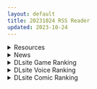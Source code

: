```yaml
---
layout: default
title: 20231024 RSS Reader
updated: 2023-10-24
---
```


<details class='content-parent'>
<summary>
Resources
</summary>
<details class='content-child'>
<summary>
<span class='rss-title'> [无RJ号][浅上藤奶]我的芽衣不可能是婊子! </span> <a class='rss-link' href='https://gmgard.com/gm123946' target='_blank'>&nbsp;</a>
<div class='rss-published'> 🕛 20231023 14:27:10</div>
</summary>
<img src="https://static.gmgard.us/Images/upload/11352231900275428.jpg" /><br /><p>分享一款由P站大佬浅上藤香奶制作同人向NTR游戏：</p>
</details>
<details class='content-child'>
<summary>
<span class='rss-title'> [RJ01074277](同人音声)[アトリエメール]治愈指挥官小队!腓特烈大帝的午夜摇篮曲 </span> <a class='rss-link' href='https://gmgard.com/gm123949' target='_blank'>&nbsp;</a>
<div class='rss-published'> 🕛 20231023 14:26:44</div>
</summary>
<img src="https://static.gmgard.us/Images/upload/11146232151381317.jpg" /><br /><p>★track00 念标题

★track01 夜幕中的安心序曲
摸摸头和膝枕，抚慰辛苦一天的你
母亲的治愈提议

★track02 温暖泡泡浴的交响曲
宽衣解带
舒缓洗头
沉浸式沐浴

★track03 轻柔抚耳的协奏曲
洗好澡后的耳部按摩
在耳边吹走疲劳
融化身心的掏耳

★track04 幼子归家的梦幻曲
哄你入睡的数数
拍拍被子
腓特烈大帝，是妈妈

★track05 终曲——与她共度清晨
</p>
</details>
<details class='content-child'>
<summary>
<span class='rss-title'> [自购][ぞみZ]Fantia動画です [Fantia] </span> <a class='rss-link' href='https://gmgard.com/gm123948' target='_blank'>&nbsp;</a>
<div class='rss-published'> 🕛 20231023 13:44:16</div>
</summary>
<img src="https://static.gmgard.us/Images/upload/18451232129498038.jpg" /><br /><p>好久没投稿了，喜闻乐见とりま系列的作者，已经出了7部了站内有合集，最新这部似乎还没做完，但也有足足十分多种了，内容是黄毛辣妹海滩咬，ぞみ动画的实用度绝对有保障。</p>
</details>
<details class='content-child'>
<summary>
<span class='rss-title'> [无修正][未知字幕组][オブテイン・フューチャー] 幼●美少女 みるくちゃん </span> <a class='rss-link' href='https://gmgard.com/gm123947' target='_blank'>&nbsp;</a>
<div class='rss-published'> 🕛 20231023 12:05:23</div>
</summary>
<img src="https://iili.io/JK5RaX1.gif" /><br /><p>家庭教师对女主进行猥亵</p>
</details>
<details class='content-child'>
<summary>
<span class='rss-title'> 【新汉化作品】[自购][无码][ninetail]GEARS of DRAGOON 2～黎明のフラグメンツ～/Gears of Dragoon 龙之齿轮黎明的碎片 无码汉化硬盘版[官中][6.74G] </span> <a class='rss-link' href='https://www.south-plus.net/read.php?tid=1983809' target='_blank'>&nbsp;</a>
<div class='rss-published'> 🕛 20231023 10:42:39</div>
</summary>
<img src='https://img.imoutomoe.net/\images/2023/10/19/0.jpg'/>
<img src='https://img.imoutomoe.net/\images/2023/10/19/156ea814b7e437f0c.jpg'/>
<img src='https://img.imoutomoe.net/\images/2023/10/19/21.jpg'/>
<img src='https://img.imoutomoe.net/\images/2023/10/19/2e36d2acf36de72d4.jpg'/>
[i ..
</details>

</details>
<details class='content-parent'>
<summary>
News
</summary>

</details>
<details class='content-parent'>
<summary>
DLsite Game Ranking
</summary>
<details class='content-child'>
<summary>
<span class='rss-title'> ハチナ怪異譚 [八角家] </span> <a class='rss-link' href='https://www.dlsite.com/maniax/work/=/product_id/RJ431925.html' target='_blank'>&nbsp;</a>
<div class='rss-published'> 🕛 20231024 13:09:34</div>
</summary>
<img src ="http://img.dlsite.jp/modpub/images2/work/doujin/RJ432000/RJ431925_img_main.jpg"/><br/>ぴっちりインナー和装少女が催眠・拘束・状態異常まみれになりながら戦う濃厚Hアクション
</details>
<details class='content-child'>
<summary>
<span class='rss-title'> 【バイノーラル】自分を舐めているバイト先の褐色ギャル後輩に脚でボコられて給料奪われる泥沼人生 [DOKU-DOKU-SEN] </span> <a class='rss-link' href='https://www.dlsite.com/maniax/work/=/product_id/RJ01097002.html' target='_blank'>&nbsp;</a>
<div class='rss-published'> 🕛 20231024 13:09:34</div>
</summary>
<img src ="http://img.dlsite.jp/modpub/images2/work/doujin/RJ01098000/RJ01097002_img_main.jpg"/><br/>バイト先の後輩ギャルに弱みを握られ性的に弄ばれて、お金までも搾り取られる話。
</details>
<details class='content-child'>
<summary>
<span class='rss-title'> 忍堕とし [まろん☆まろん] </span> <a class='rss-link' href='https://www.dlsite.com/maniax/work/=/product_id/RJ01052320.html' target='_blank'>&nbsp;</a>
<div class='rss-published'> 🕛 20231024 13:09:34</div>
</summary>
<img src ="http://img.dlsite.jp/modpub/images2/work/doujin/RJ01053000/RJ01052320_img_main.jpg"/><br/>クリックで簡単に調教が楽しめる おさわり調教シミュレーションゲーム!!!たくさんのシーンがあるため、飽きることなく調教を楽しめます!!!調教シーンはフルアニメ&フルボイス! Live2Dを利用したぬるぬると動くアニメーション調教を、ぜひ体感してください!
</details>
<details class='content-child'>
<summary>
<span class='rss-title'> 護身術道場 秘密のNTRレッスン [WAKUWAKU] </span> <a class='rss-link' href='https://www.dlsite.com/maniax/work/=/product_id/RJ01053661.html' target='_blank'>&nbsp;</a>
<div class='rss-published'> 🕛 20231024 13:09:34</div>
</summary>
<img src ="http://img.dlsite.jp/modpub/images2/work/doujin/RJ01054000/RJ01053661_img_main.jpg"/><br/>これはシミュレーション系のエロゲーで、ユーモアな要素が盛り込まれています。
</details>
<details class='content-child'>
<summary>
<span class='rss-title'> 護身術道場 秘密のNTRレッスン -葵編- [WAKUWAKU] </span> <a class='rss-link' href='https://www.dlsite.com/maniax/work/=/product_id/RJ01083821.html' target='_blank'>&nbsp;</a>
<div class='rss-published'> 🕛 20231024 13:09:34</div>
</summary>
<img src ="http://img.dlsite.jp/modpub/images2/work/doujin/RJ01084000/RJ01083821_img_main.jpg"/><br/>護身術道場 秘密のNTRレッスンのDLCをプレイする為には、別途ゲーム本体が必要です。山神の娘である葵ちゃんと主人公のストーリーを描いています。
</details>

</details>
<details class='content-parent'>
<summary>
DLsite Voice Ranking
</summary>
<details class='content-child'>
<summary>
<span class='rss-title'> 双子ロリ爆乳の媚び媚びお兄ちゃん誘惑【ロリ爆乳の双子が大好きなお兄ちゃんをメロメロにして、気持ちいいお漏らしぴゅっぴゅをさせる話】 [常世常闇所々] </span> <a class='rss-link' href='https://www.dlsite.com/maniax/work/=/product_id/RJ01096800.html' target='_blank'>&nbsp;</a>
<div class='rss-published'> 🕛 20231024 13:09:37</div>
</summary>
<img src ="http://img.dlsite.jp/modpub/images2/work/doujin/RJ01097000/RJ01096800_img_main.jpg"/><br/>ロリ爆乳の双子が大好きな親戚のお兄ちゃんを誘惑して、メロメロにさせてしまう甘々なマゾ向けの話です。女の子達に結婚を迫られるお兄ちゃん…左右から柔らかくて大きいおっぱいを押し付けられたり、耳を小さなお口でしゃぶられたり、少しずつ双子の魅力にハマっていきます…お兄ちゃんは魅惑的なロリ姉妹に負けてしまうのでしょうか?CV みもりあいの様
</details>
<details class='content-child'>
<summary>
<span class='rss-title'> チンカス掃除までしてくれる世話焼きな妹JKとの生活 [スイカ熟成保証委員会] </span> <a class='rss-link' href='https://www.dlsite.com/maniax/work/=/product_id/RJ01086281.html' target='_blank'>&nbsp;</a>
<div class='rss-published'> 🕛 20231024 13:09:37</div>
</summary>
<img src ="http://img.dlsite.jp/modpub/images2/work/doujin/RJ01087000/RJ01086281_img_main.jpg"/><br/>ある日、リビングでうたた寝をしていたあなたは、下腹部の妙な快感で目を覚ます。 美奈穂があなたのペニスを咥え、舌と唇で丹念にチンカス掃除をしていた──
</details>
<details class='content-child'>
<summary>
<span class='rss-title'> 【透き通る低音】隣の席の一ノ瀬さん。クールでダウナーな彼女との駆け引きえっち。 [桃色みんと] </span> <a class='rss-link' href='https://www.dlsite.com/maniax/work/=/product_id/RJ01075068.html' target='_blank'>&nbsp;</a>
<div class='rss-published'> 🕛 20231024 13:09:37</div>
</summary>
<img src ="http://img.dlsite.jp/modpub/images2/work/doujin/RJ01076000/RJ01075068_img_main.jpg"/><br/>あるきっかけで、“隣の席の一ノ瀬さん”のセフレになる事に…。お互いがヤりたい時にヤる関係…。そのクールな性格からは想像できない程に、彼女の性欲は強くて…。手コキする彼女の手が少し冷たい事…。彼女の秘所が火傷しそうなほどに熱い事…。最奥を突けば押し殺すように吐息を漏らす事を…。”僕”は知っている…。「私らセフレでしょ?何の用かって…セックスしかないじゃん…」
</details>
<details class='content-child'>
<summary>
<span class='rss-title'> 悪の女幹部のマゾ犬ヒーロー中出し敗北堕ち【わる～い女幹部が正義のヒーローを呪いの首輪で調教し、負け犬おまんこ搾精をする話】 [常世常闇所々] </span> <a class='rss-link' href='https://www.dlsite.com/maniax/work/=/product_id/RJ01083400.html' target='_blank'>&nbsp;</a>
<div class='rss-published'> 🕛 20231024 13:09:37</div>
</summary>
<img src ="http://img.dlsite.jp/modpub/images2/work/doujin/RJ01084000/RJ01083400_img_main.jpg"/><br/>悪の女幹部がヒーローをマゾ犬調教して、おまんこに中出し敗北をさせるマゾ向けの話です。悪の女幹部に呪いの首輪をハメられるヒーロー… 調教が進み、ヒーローの身体にある変化が起きます。見るも無残な姿になったヒーローは…マゾ犬調教、中出し敗北が好きな方におすすめです。CV 陽向葵ゅか様
</details>
<details class='content-child'>
<summary>
<span class='rss-title'> JK精灵的异世界孕活 ～高个子丰满黑暗精灵的全力甜蜜榨精～ [青春×フェティシズム] </span> <a class='rss-link' href='https://www.dlsite.com/maniax/work/=/product_id/RJ01099196.html' target='_blank'>&nbsp;</a>
<div class='rss-published'> 🕛 20231024 13:09:37</div>
</summary>
<img src ="http://img.dlsite.jp/modpub/images2/work/doujin/RJ01100000/RJ01099196_img_main.jpg"/><br/>「甜蜜逆强〇」×「无知丰满黑暗精灵」×「异文化青春交流」你喜欢黑暗精灵吗? 这个黑暗精灵,无论哪里都十分丰满♪她将用压倒性的身体从你身上榨取精液♪ 被巨大的黑暗精灵的身体包裹,被逐渐地榨干精液的快感…你想尝试一下吗?
</details>

</details>
<details class='content-parent'>
<summary>
DLsite Comic Ranking
</summary>
<details class='content-child'>
<summary>
<span class='rss-title'> 女装少年ヒーローのきみが邪悪な組織でTSして淫らな女幹部に堕ちるまんがートランスダークエグゼクティブー [やせうまロール] </span> <a class='rss-link' href='https://www.dlsite.com/maniax/work/=/product_id/RJ01107266.html' target='_blank'>&nbsp;</a>
<div class='rss-published'> 🕛 20231024 13:09:39</div>
</summary>
<img src ="http://img.dlsite.jp/modpub/images2/work/doujin/RJ01108000/RJ01107266_img_main.jpg"/><br/>ピッチリスゥツの女装少年ヒーローが心の闇をくすぐられTS!むっちりギチギチ緊縛スゥツの巨乳女幹部に堕ちる!淫紋やニプルファックも!前作見てなくても大丈夫!裸なし全編テカテカツヤツヤラバースーツ!
</details>
<details class='content-child'>
<summary>
<span class='rss-title'> 熱血女装少年ヒーローのキミがメンヘラ女にTSしてモブ♀戦闘員に堕ちる漫画 -邪淫TS洗脳 トランス・モブ・セントーインR- [やせうまロール] </span> <a class='rss-link' href='https://www.dlsite.com/maniax/work/=/product_id/RJ01075623.html' target='_blank'>&nbsp;</a>
<div class='rss-published'> 🕛 20231024 13:09:39</div>
</summary>
<img src ="http://img.dlsite.jp/modpub/images2/work/doujin/RJ01076000/RJ01075623_img_main.jpg"/><br/>ラバースーツのピッチリ少年ヒーローが、悪の組織で性依存のメンヘラ♀モブ戦闘員に悪堕ちTS!!前日譚同梱で前作読んでなくても楽しめます!トータル40P越え!
</details>
<details class='content-child'>
<summary>
<span class='rss-title'> 女装少年ヒーローのキミが女体化してモブ♀戦闘員に堕ちる漫画-邪淫TS洗脳トランス・モブ・セントーイン!- [やせうまロール] </span> <a class='rss-link' href='https://www.dlsite.com/maniax/work/=/product_id/RJ01038460.html' target='_blank'>&nbsp;</a>
<div class='rss-published'> 🕛 20231024 13:09:39</div>
</summary>
<img src ="http://img.dlsite.jp/modpub/images2/work/doujin/RJ01039000/RJ01038460_img_main.jpg"/><br/>TSし、肉欲に狂い、ラバースーツの女戦闘員に堕ちる!代替の効く惨めなモブ戦闘員に堕ちていく様をネットリ33Pで描きました。悪堕ちしたいMのアナタも、悪堕ちを楽しみたいSのアナタもどうぞ!全編ぴっちりスーツ!
</details>
<details class='content-child'>
<summary>
<span class='rss-title'> ヒル○ャールの肉床～波沫の章～ [可老家] </span> <a class='rss-link' href='https://www.dlsite.com/maniax/work/=/product_id/RJ01100852.html' target='_blank'>&nbsp;</a>
<div class='rss-published'> 🕛 20231024 13:09:39</div>
</summary>
<img src ="http://img.dlsite.jp/modpub/images2/work/doujin/RJ01101000/RJ01100852_img_main.jpg"/><br/>敗北したヒロインが魔物に捕まり、日々輪姦され、やがて孕み袋肉奴隷に堕ちる話。
</details>
<details class='content-child'>
<summary>
<span class='rss-title'> 就算中了感觉遮断催眠后被侵犯阴蒂和尿道我也绝不会输!!? [私が一番かわいい] </span> <a class='rss-link' href='https://www.dlsite.com/maniax/work/=/product_id/RJ01109220.html' target='_blank'>&nbsp;</a>
<div class='rss-published'> 🕛 20231024 13:09:39</div>
</summary>
<img src ="http://img.dlsite.jp/modpub/images2/work/doujin/RJ01110000/RJ01109220_img_main.jpg"/><br/>感觉遮断催眠!阴蒂被不断摩擦加上尿道被细细侵犯的快感不断积累,随着催眠的解除一口气向我袭来!!
</details>

</details>
